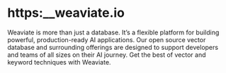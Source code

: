 # https:\_\_weaviate.io

Weaviate is more than just a database. It’s a flexible platform for building powerful, production-ready AI applications. Our open source vector database and surrounding offerings are designed to support developers and teams of all sizes on their AI journey. Get the best of vector and keyword techniques with Weaviate.
